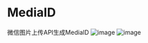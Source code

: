 # MediaID
微信图片上传API生成MediaID
![image](https://user-images.githubusercontent.com/93388627/156134914-aaeffda7-e057-4c44-b4c3-b8c65a5c427b.png)
![image](https://user-images.githubusercontent.com/93388627/156135047-d2173135-9bde-45f5-8ecd-468757381314.png)
